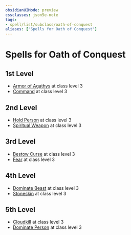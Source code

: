 ```yaml
---
obsidianUIMode: preview
cssclasses: json5e-note
tags:
- spell/list/subclass/oath-of-conquest
aliases: ["Spells for Oath of Conquest"]
---
```

# Spells for Oath of Conquest

## 1st Level

- [Armor of Agathys](armor-of-agathys "PHB") at class level 3
- [Command](command "PHB") at class level 3

## 2nd Level

- [Hold Person](hold-person "PHB") at class level 3
- [Spiritual Weapon](spiritual-weapon "PHB") at class level 3

## 3rd Level

- [Bestow Curse](bestow-curse "PHB") at class level 3
- [Fear](fear "PHB") at class level 3

## 4th Level

- [Dominate Beast](dominate-beast "PHB") at class level 3
- [Stoneskin](stoneskin "PHB") at class level 3

## 5th Level

- [Cloudkill](cloudkill "PHB") at class level 3
- [Dominate Person](dominate-person "PHB") at class level 3